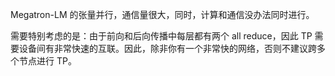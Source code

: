 



Megatron-LM 的张量并行，通信量很大，同时，计算和通信没办法同时进行。



需要特别考虑的是：由于前向和后向传播中每层都有两个 all reduce，因此 TP 需要设备间有非常快速的互联。因此，除非你有一个非常快的网络，否则不建议跨多个节点进行 TP。
